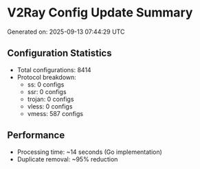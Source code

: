 # V2Ray Config Update Summary
Generated on: 2025-09-13 07:44:29 UTC

## Configuration Statistics
- Total configurations: 8414
- Protocol breakdown:
  - ss: 0 configs
  - ssr: 0 configs
  - trojan: 0 configs
  - vless: 0 configs
  - vmess: 587 configs

## Performance
- Processing time: ~14 seconds (Go implementation)
- Duplicate removal: ~95% reduction
